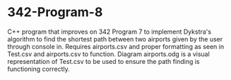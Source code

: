 # 342-Program-8
C++ program that improves on 342 Program 7 to implement Dykstra's algorithm to find the shortest path between two airports given by the user through console in. Requires airports.csv and proper formatting as seen in Test.csv and airports.csv to function. 
Diagram airports.odg is a visual representation of Test.csv to be used to ensure the path finding is functioning correctly.
